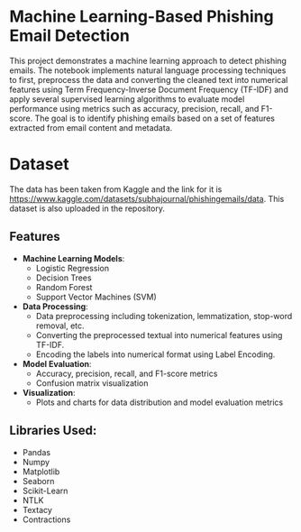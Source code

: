 # Machine Learning-Based Phishing Email Detection

This project demonstrates a machine learning approach to detect phishing emails. The notebook implements natural language processing techniques to first, preprocess the data and converting the cleaned text into numerical features using Term Frequency-Inverse Document Frequency (TF-IDF) and apply several supervised learning algorithms to evaluate model performance using metrics such as accuracy, precision, recall, and F1-score. The goal is to identify phishing emails based on a set of features extracted from email content and metadata.

# Dataset

The data has been taken from Kaggle and the link for it is https://www.kaggle.com/datasets/subhajournal/phishingemails/data. This dataset is also uploaded in the repository.

## Features

- **Machine Learning Models**:
  - Logistic Regression
  - Decision Trees
  - Random Forest
  - Support Vector Machines (SVM)
- **Data Processing**:
  - Data preprocessing including tokenization, lemmatization, stop-word removal, etc.
  - Converting the preprocessed textual into numerical features using TF-IDF.
  - Encoding the labels into numerical format using Label Encoding.
- **Model Evaluation**:
  - Accuracy, precision, recall, and F1-score metrics
  - Confusion matrix visualization
- **Visualization**:
  - Plots and charts for data distribution and model evaluation metrics
 
## Libraries Used:
  - Pandas
  - Numpy
  - Matplotlib
  - Seaborn
  - Scikit-Learn
  - NTLK
  - Textacy
  - Contractions
